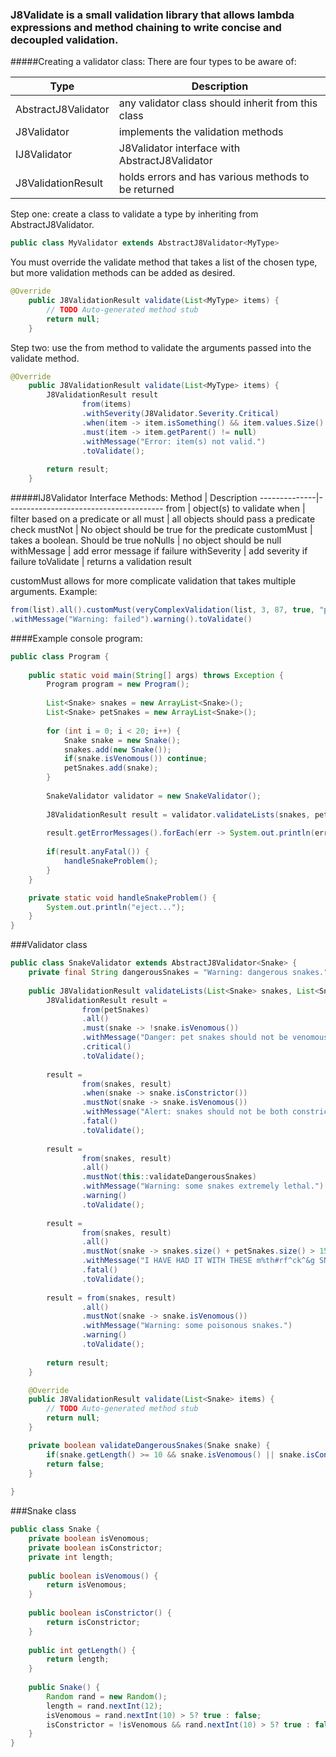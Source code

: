 ### J8Validate is a small validation library that allows lambda expressions and method chaining to write concise and decoupled validation.

#####Creating a validator class:
There are four types to be aware of:

Type | Description
----------|--------------
AbstractJ8Validator | any validator class should inherit from this class
J8Validator | implements the validation methods
IJ8Validator | J8Validator interface with AbstractJ8Validator
J8ValidationResult | holds errors and has various methods to be returned

Step one: create a class to validate a type by inheriting from AbstractJ8Validator<T>.
```java
public class MyValidator extends AbstractJ8Validator<MyType>
```
You must override the validate method that takes a list of the chosen type, but more validation methods can be added as desired.
```java
@Override
	public J8ValidationResult validate(List<MyType> items) {
		// TODO Auto-generated method stub
		return null;
	}
```

Step two: use the from method to validate the arguments passed into the validate method.
```java
@Override
	public J8ValidationResult validate(List<MyType> items) {
		J8ValidationResult result
				from(items)
				.withSeverity(J8Validator.Severity.Critical)
				.when(item -> item.isSomething() && item.values.Size() > 0)
				.must(item -> item.getParent() != null)
				.withMessage("Error: item(s) not valid.")
				.toValidate();
				
		return result;
	}
```

#####IJ8Validator<T> Interface Methods:
Method | Description
--------------|---------------------------------------
from | object(s) to validate
when | filter based on a predicate or all
must | all objects should pass a predicate check
mustNot | No object should be true for the predicate
customMust | takes a boolean. Should be true
noNulls | no object should be null
withMessage | add error message if failure
withSeverity | add severity if failure
toValidate | returns a validation result

customMust allows for more complicate validation that takes multiple arguments. Example:
```java
from(list).all().customMust(veryComplexValidation(list, 3, 87, true, "propName"))
.withMessage("Warning: failed").warning().toValidate()
```

####Example console program:

```java
public class Program {
	
	public static void main(String[] args) throws Exception {
		Program program = new Program();
		
		List<Snake> snakes = new ArrayList<Snake>();
		List<Snake> petSnakes = new ArrayList<Snake>();
		
		for (int i = 0; i < 20; i++) {
			Snake snake = new Snake();
			snakes.add(new Snake());
			if(snake.isVenomous()) continue;
			petSnakes.add(snake);
		}
		
		SnakeValidator validator = new SnakeValidator();
		
		J8ValidationResult result = validator.validateLists(snakes, petSnakes);
		
		result.getErrorMessages().forEach(err -> System.out.println(err));
		
		if(result.anyFatal()) {
			handleSnakeProblem();
		}
	}

	private static void handleSnakeProblem() {
		System.out.println("eject...");
	}
}
```



###Validator class

```java
public class SnakeValidator extends AbstractJ8Validator<Snake> {
	private final String dangerousSnakes = "Warning: dangerous snakes.";
	
	public J8ValidationResult validateLists(List<Snake> snakes, List<Snake> petSnakes) {
		J8ValidationResult result = 
				from(petSnakes)
				.all()
				.must(snake -> !snake.isVenomous())
				.withMessage("Danger: pet snakes should not be venomous.")
				.critical()
				.toValidate();
		
		result =
				from(snakes, result)
				.when(snake -> snake.isConstrictor())
				.mustNot(snake -> snake.isVenomous())
				.withMessage("Alert: snakes should not be both constrictors and venomous.")
				.fatal()
				.toValidate();
		
		result =
				from(snakes, result)
				.all()
				.mustNot(this::validateDangerousSnakes)
				.withMessage("Warning: some snakes extremely lethal.")
				.warning()
				.toValidate();
				
		result =
				from(snakes, result)
				.all()
				.mustNot(snake -> snakes.size() + petSnakes.size() > 15)
				.withMessage("I HAVE HAD IT WITH THESE m%th#rf^ck^&g SNAKES ON THIS m%th#rf^ck^&g PLANE")
				.fatal()
				.toValidate();
		
		result = from(snakes, result)
				.all()
				.mustNot(snake -> snake.isVenomous())
				.withMessage("Warning: some poisonous snakes.")
				.warning()
				.toValidate();
		
		return result;
	}

	@Override
	public J8ValidationResult validate(List<Snake> items) {
		// TODO Auto-generated method stub
		return null;
	}

	private boolean validateDangerousSnakes(Snake snake) {
		if(snake.getLength() >= 10 && snake.isVenomous() || snake.isConstrictor()) return true;
		return false;
	}
	
}
```

###Snake class


```java
public class Snake {
	private boolean isVenomous;
	private boolean isConstrictor;
	private int length;
	
	public boolean isVenomous() {
		return isVenomous;
	}
	
	public boolean isConstrictor() {
		return isConstrictor;
	}
	
	public int getLength() {
		return length;
	}
	
	public Snake() {
		Random rand = new Random();
		length = rand.nextInt(12);
		isVenomous = rand.nextInt(10) > 5? true : false;
		isConstrictor = !isVenomous && rand.nextInt(10) > 5? true : false;
	}
}
```